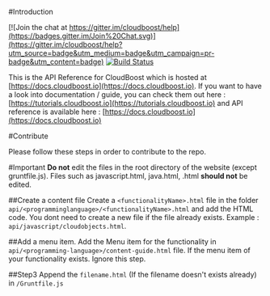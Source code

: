 #Introduction

[![Join the chat at https://gitter.im/cloudboost/help](https://badges.gitter.im/Join%20Chat.svg)](https://gitter.im/cloudboost/help?utm_source=badge&utm_medium=badge&utm_campaign=pr-badge&utm_content=badge) [![Build Status](http://cbjenkins.cloudapp.net:8080/buildStatus/icon?job=CbDocumentation)](http://cbjenkins.cloudapp.net:8080/job/CbDocumentation)


This is the API Reference for CloudBoost which is hosted at [https://docs.cloudboost.io](https://docs.cloudboost.io). If you want to have a look into documentation / guide, you can check them out here : [https://tutorials.cloudboost.io](https://tutorials.cloudboost.io) and API reference is available here : [https://docs.cloudboost.io](https://docs.cloudboost.io)

#Contribute

Please follow these steps in order to contribute to the repo. 

#Important
**Do not** edit the files in the root directory of the website (except gruntfile.js). Files such as javascript.html, java.html, <programming-language>.html **should not** be edited.   


##Create a content file
Create a `<functionalityName>.html` file in the folder `api/<programminglanguage>/<functionalityName>.html` and add the HTML code. You dont need to create a new file if the file already exists. Example : `api/javascript/cloudobjects.html`.

##Add a menu item.
Add the Menu item for the functionality in `api/<programming-language>/content-guide.html` file. If the menu item of your functionality exists. Ignore this step. 

##Step3
Append the `filename.html` (If the filename doesn't exists already) in `/Gruntfile.js` 


